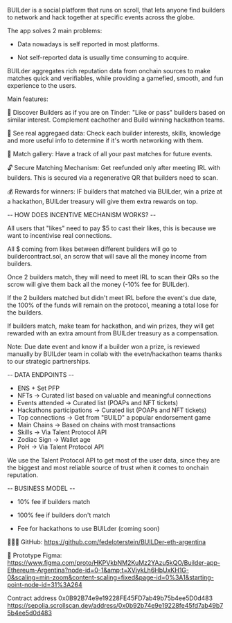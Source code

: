 BUILder is a social platform that runs on scroll, that lets anyone find builders to network and hack together at specific events across the globe.

The app solves 2 main problems:

- Data nowadays is self reported in most platforms.

- Not self-reported data is usually time consuming to acquire.

BUILder aggregates rich reputation data from onchain sources to make matches quick and verifiables, while providing a gamefied, smooth, and fun experience to the users.

Main features:

🔎 Discover Builders as if you are on Tinder: "Like or pass" builders based on similar interest. Complement eachother and Build winning hackathon teams.

💫 See real aggregaed data: Check each builder interests, skills, knowledge and more useful info to determine if it's worth networking with them.

🤝 Match gallery: Have a track of all your past matches for future events.

🔓 Secure Matching Mechanism: Get reefunded only after meeting IRL with builders. This is secured via a regenerative QR that builders need to scan.

💰 Rewards for winners: IF builders that matched via BUILder, win a prize at a hackathon, BUILder treasury will give them extra rewards on top.



-- HOW DOES INCENTIVE MECHANISM WORKS? --

All users that "likes" need to pay $5 to cast their likes, this is because we want to incentivise real connections.

All $ coming from likes between different builders will go to buildercontract.sol, an scrow that will save all the money income from builders.

Once 2 builders match, they will need to meet IRL to scan their QRs so the scrow will give them back all the money (-10% fee for BUILder).

If the 2 builders matched but didn't meet IRL before the event's due date, the 100% of the funds will remain on the protocol, meaning a total lose for the builders.

If builders match, make team for hackathon, and win prizes, they will get rewarded with an extra amount from BUILder treasury as a compensation.

Note: Due date event and know if a builder won a prize, is reviewed manually by BUILder team in collab with the evetn/hackathon teams thanks to our strategic partnerships.



-- DATA ENDPOINTS --

- ENS + Set PFP
- NFTs -> Curated list based on valuable and meaningful connections
- Events attended -> Curated list (POAPs and NFT tickets)
- Hackathons participations -> Curated list (POAPs and NFT tickets)
- Top connections -> Get from "BUILD" a popular endorsement game
- Main Chains -> Based on chains with most transactions
- Skills -> Via Talent Protocol API
- Zodiac Sign -> Wallet age
- PoH -> Via Talent Protocol API



We use the Talent Protocol API to get most of the user data, since they are the biggest and most reliable source of trust when it comes to onchain reputation.



-- BUSINESS MODEL --

- 10% fee if builders match

- 100% fee if builders don't match

- Fee for hackathons to use BUILder (coming soon)





👨🏼‍💻 GitHub: https://github.com/fedeloterstein/BUILDer-eth-argentina

🎨 Prototype Figma: https://www.figma.com/proto/HKPVkbNM2KuMz2YAzu5kQO/Builder-app-Ethereum-Argentina?node-id=0-1&amp;t=XViykLh6HbUxKH1G-0&scaling=min-zoom&content-scaling=fixed&page-id=0%3A1&starting-point-node-id=31%3A264


Contract address 0x0B92B74e9e19228FE45FD7ab49b75b4ee5D0d483
https://sepolia.scrollscan.dev/address/0x0b92b74e9e19228fe45fd7ab49b75b4ee5d0d483